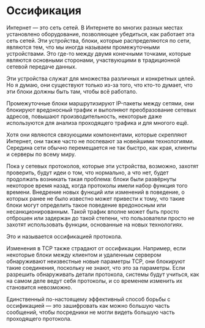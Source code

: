 # Оссификация
Интернет — это сеть сетей. В Интернете во многих разных местах установлено оборудование,
позволяющее убедиться, как работает эта сеть сетей. Эти устройства, блоки, которые
распределяются по сети, являются тем, что мы иногда называем промежуточными устройствами.
Это где-то между двумя конечными точками, которые являются основными сторонами, участвующими
в традиционной сетевой передаче данных.

Эти устройства служат для множества различных и конкретных целей. Но я думаю,
они существуют только из-за того, что кто-то думает, что эти блоки должны
быть там, чтобы всё работало.

Промежуточные блоки маршрутизируют IP-пакеты между сетями, они блокируют
вредоносный трафик и выполняют преобразование сетевых адресов, повышают
производительность, некоторые даже используются для анализа проходящего
трафика и для многого ещё.

Хотя они являются связующими компонентами, которые скрепляют Интернет,
они также часто не поспевают за новейшими технологиями. Середина сети
обычно перемещается не так быстро, как края, клиенты и серверы по всему миру.

Пока у сетевых протоколов, которые эти устройства, возможно, захотят проверить,
будут идеи о том, что нормально, а что нет, будет продолжать возникать такая проблема:
блоки были развёрнуты некоторое время назад, когда протоколы имели набор функция того
времени. Внедрение новых функций или изменений в поведение, о которых ранее не было
известно может привести к тому, что такие блоки могут определить такое поведение
вредоносным или несанкционированным. Такой трафик вполне может быть просто отброшен
или задержан до такой степени, что пользователи просто не захотят использовать функции,
основанные на новых технологиях.

Это и называется оссификацией протокола.

Изменения в TCP также страдают от оссификации. Например, если некоторые блоки между
клиентом и удаленным сервером обнаруживают неизвестные новые параметры TCP, они
блокируют такие соединения, поскольку не знают, что это за параметры. Если разрешить
обнаруживать детали протокола, системы будут учиться, как на самом деле ведут себя протоколы,
и со временем изменить их становится невозможно.

Единственный по-настоящему эффективный способ борьбы с оссификацией — это зашифровать как
можно большую часть сообщений, чтобы посредники не могли видеть большую часть проходящего протокола.
